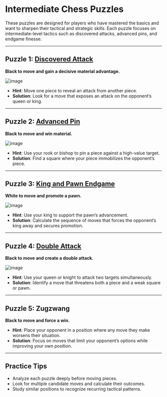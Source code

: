 # Intermediate Chess Puzzles

These puzzles are designed for players who have mastered the basics and want to sharpen their tactical and strategic skills. Each puzzle focuses on intermediate-level tactics such as discovered attacks, advanced pins, and endgame finesse.

---

## Puzzle 1: [Discovered Attack](https://chessfox.com/chess-puzzles-for-beginners/)
**Black to move and gain a decisive material advantage.**

![image](https://github.com/user-attachments/assets/04ff6524-1e29-4b5f-84d4-043a54c5236f)

- **Hint**: Move one piece to reveal an attack from another piece.
- **Solution**: Look for a move that exposes an attack on the opponent’s queen or king.

---

## Puzzle 2: [Advanced Pin](https://chessfox.com/tactical-targets-in-chess/)
**Black to move and win material.**

![image](https://github.com/user-attachments/assets/f31acb6d-3b3a-43e3-87ef-c2a8447fe31a)

- **Hint**: Use your rook or bishop to pin a piece against a high-value target.
- **Solution**: Find a square where your piece immobilizes the opponent’s piece.

---

## Puzzle 3: [King and Pawn Endgame](https://chessfox.com/lesson-7-what-you-should-do-in-the-endgame/)
**White to move and promote a pawn.**

![image](https://github.com/user-attachments/assets/bc52cb71-4cbd-40e7-bf65-49b8c1db6875)


- **Hint**: Use your king to support the pawn’s advancement.
- **Solution**: Calculate the sequence of moves that forces the opponent’s king away and secures promotion.

---

## Puzzle 4: [Double Attack](https://chessfox.com/chess-puzzles-for-beginners/)
**Black to move and create a double attack.**

![image](https://github.com/user-attachments/assets/cd86a680-f409-4f17-8111-ac97926109db)

- **Hint**: Use your queen or knight to attack two targets simultaneously.
- **Solution**: Identify a move that threatens both a piece and a weak square or pawn.

---

## Puzzle 5: Zugzwang
**Black to move and force a win.**

- **Hint**: Place your opponent in a position where any move they make worsens their situation.
- **Solution**: Focus on moves that limit your opponent’s options while improving your own position.

---

## Practice Tips
- Analyze each puzzle deeply before moving pieces.
- Look for multiple candidate moves and calculate their outcomes.
- Study similar positions to recognize recurring tactical patterns.
